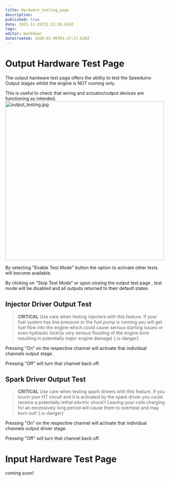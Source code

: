 ```yaml
---
title: Hardware_testing_page
description: 
published: true
date: 2021-11-26T21:21:16.024Z
tags: 
editor: markdown
dateCreated: 2020-01-06T01:37:17.626Z
---
```


Output Hardware Test Page
=========================

The output hardware test page offers the ability to test the Speeduino Output stages whilst the engine is NOT running only.

This is useful to check that wiring and actuator/output devices are functioning as intended. <img src="output_testing.jpg" title="fig:output_testing.jpg" alt="output_testing.jpg" width="500" />

By selecting "Enable Test Mode" button the option to activate other tests will become available.

By clicking on "Stop Test Mode" or upon closing the output test page , test mode will be disabled and all outputs returned to their default states.

Injector Driver Output Test
---------------------------

> **CRITICAL** Use care when testing injectors with this feature. If your fuel system has line pressure or the fuel pump is running you will get fuel flow into the engine which could cause serious starting issues or even hydraulic lock!(a very serious flooding of the engine bore resulting in potentially major engine damage)
{.is-danger}

Pressing "On" on the respective channel will activate that individual channels output stage.

Pressing "Off" will turn that channel back off.

Spark Driver Output Test
------------------------

> **CRITICAL**  Use care when testing spark drivers with this feature. If you touch your HT circuit and it is activated by the spark driver you could receive a potentially lethal electric shock!! Leaving your coils charging for an excessively long period will cause them to overheat and may burn out!
{.is-danger}

Pressing "On" on the respective channel will activate that individual channels output driver stage.

Pressing "Off" will turn that channel back off.

Input Hardware Test Page
========================

coming soon!